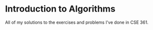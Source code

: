 Introduction to Algorithms
==========================

All of my solutions to the exercises and problems I've done in CSE 361.
